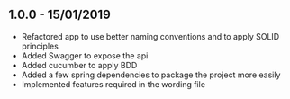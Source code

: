 ## 1.0.0 - 15/01/2019
- Refactored app to use better naming conventions and to apply SOLID principles
- Added Swagger to expose the api 
- Added cucumber to apply BDD 
- Added a few spring dependencies to package the project more easily 
- Implemented features required in the wording file